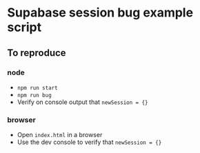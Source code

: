 # Supabase session bug example script

## To reproduce

### node

- `npm run start`
- `npm run bug`
- Verify on console output that `newSession = {}`

### browser

- Open `index.html` in a browser
- Use the dev console to verify that `newSession = {}`
